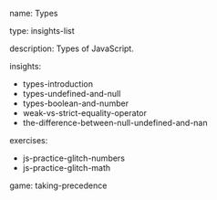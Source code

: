 name: Types

type: insights-list

description: Types of JavaScript.

insights:
  - types-introduction
  - types-undefined-and-null
  - types-boolean-and-number
  - weak-vs-strict-equality-operator
  - the-difference-between-null-undefined-and-nan


exercises:
  - js-practice-glitch-numbers
  - js-practice-glitch-math



game: taking-precedence
 
